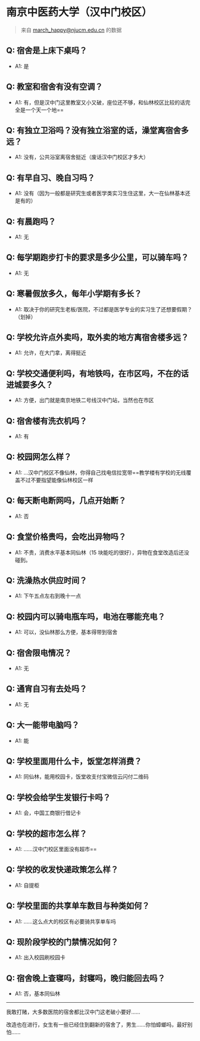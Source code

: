 # 南京中医药大学（汉中门校区）
> 来自 march_happy@njucm.edu.cn 的数据
## Q: 宿舍是上床下桌吗？
- A1: 是
## Q: 教室和宿舍有没有空调？
- A1: 有，但是汉中门这里教室又小又破，座位还不够，和仙林校区比较的话完全是一个天一个地==
## Q: 有独立卫浴吗？没有独立浴室的话，澡堂离宿舍多远？
- A1: 没有，公共浴室离宿舍挺近（废话汉中门校区才多大）
## Q: 有早自习、晚自习吗？
- A1: 没有（因为一般都是研究生或者医学类实习生住这里，大一在仙林基本还是有的）
## Q: 有晨跑吗？
- A1: 无
## Q: 每学期跑步打卡的要求是多少公里，可以骑车吗？
- A1: 无
## Q: 寒暑假放多久，每年小学期有多长？
- A1: 取决于你的研究生老板/医院，不过都是医学专业的实习生了还想要假期？（划掉）
## Q: 学校允许点外卖吗，取外卖的地方离宿舍楼多远？
- A1: 允许，在大门拿，离得挺近
## Q: 学校交通便利吗，有地铁吗，在市区吗，不在的话进城要多久？
- A1: 方便，出门就是南京地铁二号线汉中门站，当然也在市区
## Q: 宿舍楼有洗衣机吗？
- A1: 有
## Q: 校园网怎么样？
- A1: …汉中门校区不像仙林，你得自己找电信拉宽带==教学楼有学校的无线覆盖不过不要指望能像仙林校区一样
## Q: 每天断电断网吗，几点开始断？
- A1: 否
## Q: 食堂价格贵吗，会吃出异物吗？
- A1: 不贵，消费水平基本同仙林（15 块能吃的很好），异物在食堂改造后还没碰到。
## Q: 洗澡热水供应时间？
- A1: 下午五点左右到晚十一点
## Q: 校园内可以骑电瓶车吗，电池在哪能充电？
- A1: 可以，没仙林那么方便，基本得带到宿舍
## Q: 宿舍限电情况？
- A1: 无
## Q: 通宵自习有去处吗？
- A1: 无
## Q: 大一能带电脑吗？
- A1: 能
## Q: 学校里面用什么卡，饭堂怎样消费？
- A1: 同仙林，能用校园卡，饭堂收支付宝微信云闪付二维码
## Q: 学校会给学生发银行卡吗？
- A1: 会，中国工商银行借记卡
## Q: 学校的超市怎么样？
- A1: ……汉中门校区里面没有超市==
## Q: 学校的收发快递政策怎么样？
- A1: 自提柜
## Q: 学校里面的共享单车数目与种类如何？
- A1: ……这么点大的校区有必要骑共享单车吗
## Q: 现阶段学校的门禁情况如何？
- A1: 出入校园刷校园卡
## Q: 宿舍晚上查寝吗，封寝吗，晚归能回去吗？
- A1: 否，基本同仙林
***
我敢打赌，大多数医院的宿舍都比汉中门这老破小要好……

改造也在进行，女生有一些已经住到翻新的宿舍了，男生……你怕蟑螂吗，最好别怕……